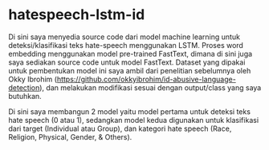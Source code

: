 # hatespeech-lstm-id
Di sini saya menyedia source code dari model machine learning untuk deteksi/klasifikasi teks hate-speech menggunakan LSTM. Proses word embedding menggunakan model pre-trained FastText, dimana di sini juga saya sediakan source code untuk model FastText. Dataset yang dipakai untuk pembentukan model ini saya ambil dari penelitian sebelumnya oleh Okky Ibrohim (https://github.com/okkyibrohim/id-abusive-language-detection), dan melakukan modifikasi sesuai dengan output/class yang saya butuhkan.

Di sini saya membangun 2 model yaitu model pertama untuk deteksi teks hate speech (0 atau 1), sedangkan model kedua digunakan untuk klasifikasi dari target (Individual atau Group), dan kategori hate speech (Race, Religion, Physical, Gender, & Others).


